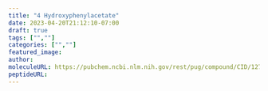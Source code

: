 ```yaml
---
title: "4 Hydroxyphenylacetate"
date: 2023-04-20T21:12:10-07:00
draft: true
tags: ["",""]
categories: ["",""]
featured_image: 
author: 
moleculeURL: https://pubchem.ncbi.nlm.nih.gov/rest/pug/compound/CID/127/record/SDF/?record_type=3d&response_type=display
peptideURL:
---
```

